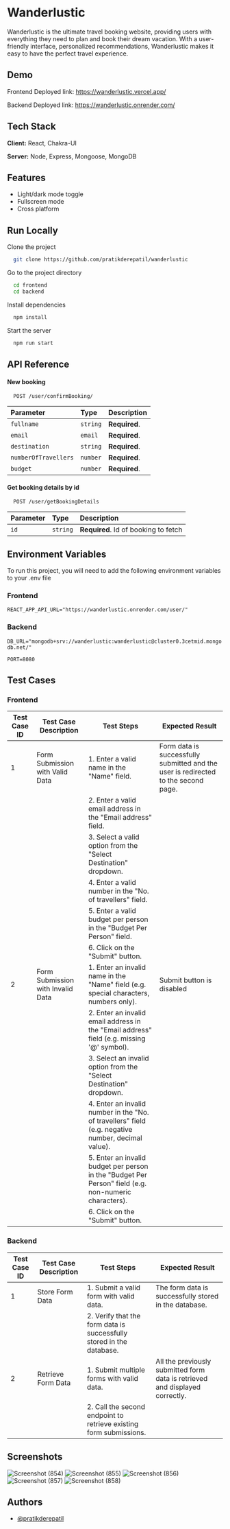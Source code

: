 # Wanderlustic

Wanderlustic is the ultimate travel booking website, providing users with everything they need to plan and book their dream vacation. With a user-friendly interface, personalized recommendations, Wanderlustic makes it easy to have the perfect travel experience.

## Demo

Frontend Deployed link: https://wanderlustic.vercel.app/

Backend Deployed link: https://wanderlustic.onrender.com/


## Tech Stack

**Client:** React, Chakra-UI

**Server:** Node, Express, Mongoose, MongoDB

## Features

- Light/dark mode toggle
- Fullscreen mode
- Cross platform

## Run Locally

Clone the project

```bash
  git clone https://github.com/pratikderepatil/wanderlustic
```

Go to the project directory

```bash
  cd frontend
  cd backend
```

Install dependencies

```bash
  npm install
```

Start the server

```bash
  npm run start
```

## API Reference

#### New booking

```http
  POST /user/confirmBooking/
```

| Parameter            | Type     | Description   |
| :------------------- | :------- | :------------ |
| `fullname`           | `string` | **Required**. |
| `email`              | `email`  | **Required**. |
| `destination`        | `string` | **Required**. |
| `numberOfTravellers` | `number` | **Required**. |
| `budget`             | `number` | **Required**. |

#### Get booking details by id

```http
  POST /user/getBookingDetails
```

| Parameter | Type     | Description                          |
| :-------- | :------- | :----------------------------------- |
| `id`      | `string` | **Required**. Id of booking to fetch |

## Environment Variables

To run this project, you will need to add the following environment variables to your .env file

### Frontend

`REACT_APP_API_URL="https://wanderlustic.onrender.com/user/"`

### Backend

`DB_URL="mongodb+srv://wanderlustic:wanderlustic@cluster0.3cetmid.mongodb.net/"`

`PORT=8080`

## Test Cases

### Frontend

| Test Case ID | Test Case Description             | Test Steps                                                                                            | Expected Result                                                                    |
| ------------ | --------------------------------- | ----------------------------------------------------------------------------------------------------- | ---------------------------------------------------------------------------------- |
| 1            | Form Submission with Valid Data   | 1. Enter a valid name in the "Name" field.                                                            | Form data is successfully submitted and the user is redirected to the second page. |
|              |                                   | 2. Enter a valid email address in the "Email address" field.                                          |                                                                                    |
|              |                                   | 3. Select a valid option from the "Select Destination" dropdown.                                |                                                                                    |
|              |                                   | 4. Enter a valid number in the "No. of travellers" field.                                             |                                                                                    |
|              |                                   | 5. Enter a valid budget per person in the "Budget Per Person" field.                                  |                                                                                    |
|              |                                   | 6. Click on the "Submit" button.                                                                      |                                                                                    |
| 2            | Form Submission with Invalid Data | 1. Enter an invalid name in the "Name" field (e.g. special characters, numbers only).                 | Submit button is disabled           |
|              |                                   | 2. Enter an invalid email address in the "Email address" field (e.g. missing '@' symbol).             |                                                                                    |
|              |                                   | 3. Select an invalid option from the "Select Destination" dropdown.                             |                                                                                    |
|              |                                   | 4. Enter an invalid number in the "No. of travellers" field (e.g. negative number, decimal value).    |                                                                                    |
|              |                                   | 5. Enter an invalid budget per person in the "Budget Per Person" field (e.g. non-numeric characters). |                                                                                    |
|              |                                   | 6. Click on the "Submit" button.                                                                      |                                                                                    |

### Backend

| Test Case ID | Test Case Description | Test Steps                                                           | Expected Result                                                              |
| ------------ | --------------------- | -------------------------------------------------------------------- | ---------------------------------------------------------------------------- |
| 1            | Store Form Data       | 1. Submit a valid form with valid data.                              | The form data is successfully stored in the database.                        |
|              |                       | 2. Verify that the form data is successfully stored in the database. |                                                                              |
| 2            | Retrieve Form Data    | 1. Submit multiple forms with valid data.                            | All the previously submitted form data is retrieved and displayed correctly. |
|              |                       | 2. Call the second endpoint to retrieve existing form submissions.   |                                                                              |

## Screenshots

![Screenshot (854)](https://user-images.githubusercontent.com/103197193/230181153-77f31e14-5c76-43f2-bf90-5d4d8c6218f8.png)
![Screenshot (855)](https://user-images.githubusercontent.com/103197193/230181155-50c3253c-d089-436a-8aee-c49594d29b3f.png)
![Screenshot (856)](https://user-images.githubusercontent.com/103197193/230181133-4293dc5c-20e1-4779-b8cc-586a893838ed.png)
![Screenshot (857)](https://user-images.githubusercontent.com/103197193/230181148-d1da9e3d-3b4d-4bf2-a635-4027a5574edd.png)
![Screenshot (858)](https://user-images.githubusercontent.com/103197193/230181152-53d49ff9-de3e-4c0a-9a39-9b6900b80441.png)

## Authors

- [@pratikderepatil](https://www.github.com/pratikderepatil)
